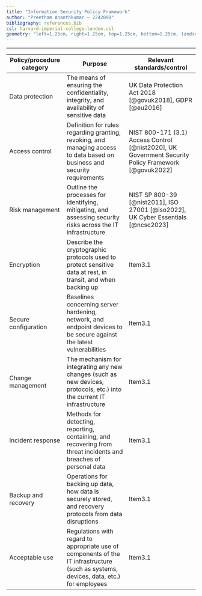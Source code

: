 ```yaml
---
title: "Information Security Policy Framework"
author: "Preetham Ananthkumar – 2242090"
bibliography: references.bib
csl: harvard-imperial-college-london.csl
geometry: "left=1.25cm, right=1.25cm, top=1.25cm, bottom=1.25cm, landscape"
---
```


---

| Policy/procedure category | Purpose                                                                                                                                | Relevant standards/control                                                                          |
| ------------------------- | -------------------------------------------------------------------------------------------------------------------------------------- | --------------------------------------------------------------------------------------------------- |
| Data protection           | The means of ensuring the confidentiality, integrity, and availability of sensitive data                                               | UK Data Protection Act 2018 [@govuk2018], GDPR [@eu2016]                                            |
| Access control            | Definition for rules regarding granting, revoking, and managing access to data based on business and security requirements             | NIST 800-171 (3.1) Access Control [@nist2020], UK Government Security Policy Framework [@govuk2022] |
| Risk management           | Outline the processes for identifying, mitigating, and assessing security risks across the IT infrastructure                           | NIST SP 800-39 [@nist2011], ISO 27001 [@iso2022], UK Cyber Essentials [@ncsc2023]                   |
| Encryption                | Describe the cryptographic protocols used to protect sensitive data at rest, in transit, and when backing up                           | Item3.1                                                                                             |
| Secure configuration      | Baselines concerning server hardening, network, and endpoint devices to be secure against the latest vulnerabilities                   | Item3.1                                                                                             |
| Change management         | The mechanism for integrating any new changes (such as new devices, protocols, etc.) into the current IT infrastructure                | Item3.1                                                                                             |
| Incident response         | Methods for detecting, reporting, containing, and recovering from threat incidents and breaches of personal data                       | Item3.1                                                                                             |
| Backup and recovery       | Operations for backing up data, how data is securely stored, and recovery protocols from data disruptions                              | Item3.1                                                                                             |
| Acceptable use            | Regulations with regard to appropriate use of components of the IT infrastructure (such as systems, devices, data, etc.) for employees | Item3.1                                                                                             |
